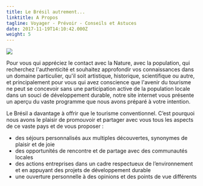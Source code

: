 ```yaml
---
title: Le Brésil autrement...
linktitle: A Propos
tagline: Voyager - Prévoir - Conseils et Astuces
date: 2017-11-19T14:10:42.000Z
weight: 5
---
```

![](/images/a-propos.jpg)

Pour vous qui appréciez le contact avec la Nature, avec la population, qui recherchez l'authenticité et souhaitez approfondir vos connaissances dans un domaine particulier, qu'il soit artistique, historique, scientifique ou autre, et principalement pour vous qui avez conscience que l'avenir du tourisme ne peut se concevoir sans une participation active de la population locale dans un souci de développement durable, notre site internet vous présente un aperçu du vaste programme que nous avons préparé à votre intention.

Le Brésil a davantage à offrir que le tourisme conventionnel. C’est pourquoi nous avons le plaisir de promouvoir et partager avec vous tous les aspects de ce vaste pays et de vous proposer :

* des séjours personnalisés aux multiples découvertes, synonymes de plaisir et de joie
* des opportunités de rencontre et de partage avec des communautés locales
* des actions entreprises dans un cadre respectueux de l’environnement et en appuyant des projets de développement durable
* une ouverture personnelle à des opinions et des points de vue différents
